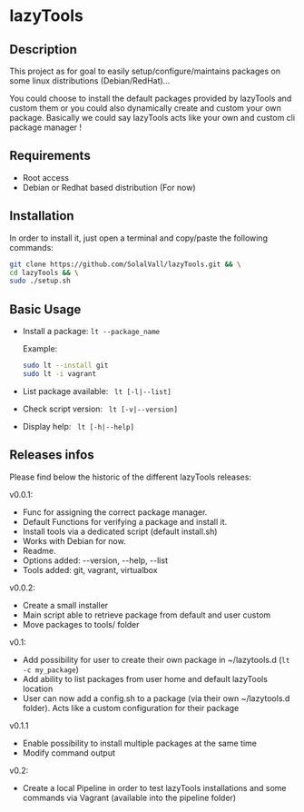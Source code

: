 # lazyTools

## Description

This project as for goal to easily setup/configure/maintains packages on some linux distributions (Debian/RedHat)... 

You could choose to install the default packages provided by lazyTools and custom them or you could also dynamically create and custom your own package. Basically we could say lazyTools acts like your own and custom cli package manager !

## Requirements

- Root access
- Debian or Redhat based distribution (For now)

## Installation

In order to install it, just open a terminal and copy/paste the following commands:

```bash
git clone https://github.com/SolalVall/lazyTools.git && \
cd lazyTools && \
sudo ./setup.sh
```

## Basic Usage

- Install a package: ``` lt --package_name ```

  Example:

  ```bash
  sudo lt --install git
  sudo lt -i vagrant
  ```

- List package available: ``` lt [-l|--list]```

- Check script version: ``` lt [-v|--version]```

- Display help: ``` lt [-h|--help]```

## Releases infos
  
Please find below the historic of the different lazyTools releases:
 
v0.0.1:
  - Func for assigning the correct package manager.
  - Default Functions for verifying a package and install it.
  - Install tools via a dedicated script (default install.sh)
  - Works with Debian for now.
  - Readme.
  - Options added: --version, --help, --list
  - Tools added: git, vagrant, virtualbox

v0.0.2:
  - Create a small installer
  - Main script able to retrieve package from default and user custom
  - Move packages to tools/ folder

v0.1:
  - Add possibility for user to create their own package in ~/lazytools.d (```lt -c my_package```)
  - Add ability to list packages from user home and default lazyTools location
  - User can now add a config.sh to a package (via their own ~/lazytools.d folder). Acts like a custom configuration for their package

v0.1.1
  - Enable possibility to install multiple packages at the same time
  - Modify command output

v0.2:
  - Create a local Pipeline in order to test lazyTools installations and some commands via Vagrant (available into the pipeline folder)
